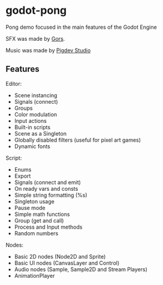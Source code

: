 # godot-pong

Pong demo focused in the main features of the Godot Engine


SFX was made by [Gors](https://gors.bandcamp.com/).

Music was made by [Pigdev Studio](https://github.com/pigdevstudio)

## Features

Editor:

- Scene instancing
- Signals (connect)
- Groups
- Color modulation
- Input actions
- Built-in scripts
- Scene as a Singleton
- Globally disabled filters (useful for pixel art games)
- Dynamic fonts

Script:

- Enums
- Export
- Signals (connect and emit)
- On ready vars and consts
- Simple string formatting (%s)
- Singleton usage
- Pause mode
- Simple math functions
- Group (get and call)
- Process and Input methods
- Random numbers

Nodes:

- Basic 2D nodes (Node2D and Sprite)
- Basic UI nodes (CanvasLayer and Control)
- Audio nodes (Sample, Sample2D and Stream Players)
- AnimationPlayer
